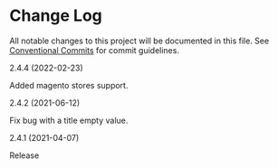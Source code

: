 # Change Log

All notable changes to this project will be documented in this file. See [Conventional Commits](https://www.conventionalcommits.org/en/v1.0.0/#specification) for commit guidelines.

2.4.4 (2022-02-23)

Added magento stores support.

2.4.2 (2021-06-12)

Fix bug with a title empty value.

2.4.1 (2021-04-07)

Release

